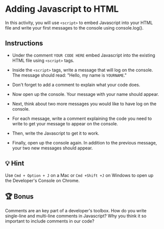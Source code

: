 # Adding Javascript to HTML 

In this activity, you will use `<script>` to embed Javascript into your HTML file and write your first messages to the console using console.log().

## Instructions

* Under the comment `YOUR CODE HERE` embed Javascript into the existing HTML file using  `<script>` tags.

* Inside the `<script>` tags, write a message that will log on the console. The message should read: "Hello, my name is `YOURNAME`." 

* Don't forget to add a comment to explain what your code does.  

* Now open up the console. Your message with your name should appear.

* Next, think about two more messages you would like to have log on the console.

* For each message, write a comment explaining the code you need to write to get your message to appear on the console.  

* Then, write the Javascript to get it to work.  

* Finally, open up the console again. In addition to the previous message, your two new messages should appear. 

## 💡 Hint

Use `Cmd + Option + J` on a Mac or `Cmd +Shift +J` on Windows to open up the Developer's Console on Chrome.

## 🏆 Bonus

Comments are an key part of a developer's toolbox. How do you write single-line and multi-line comments in Javascript? Why you think it so important to include comments in our code? 


